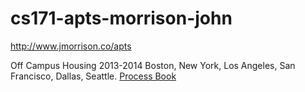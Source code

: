 cs171-apts-morrison-john
========================

http://www.jmorrison.co/apts


Off Campus Housing 2013-2014
Boston, New York, Los Angeles, San Francisco, Dallas, Seattle.
[Process Book](http://www.jmorrison.co/apts/process.html)
